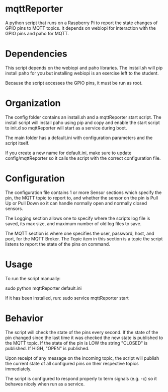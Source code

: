 # mqttReporter
A python script that runs on a Raspberry Pi to report the state changes of GPIO pins to MQTT topics. It depends on webiopi for interaction with the GPIO pins and paho for MQTT.

# Dependencies
This script depends on the webiopi and paho libraries. The install.sh will pip install paho for you but installing webiopi is an exercise left to the student.

Because the script accesses the GPIO pins, it must be run as root.

# Organization
The config folder contains an install.sh and a mqttReporter start script. The install script will install paho using pip and copy and enable the start script to init.d so mqttReporter will start as a service during boot.

The main folder has a default.ini with configuration parameters and the script itself.

If you create a new name for default.ini, make sure to update config/mqttReporter so it calls the script with the correct configuration file.

# Configuration
The configuration file contains 1 or more Sensor sections which specify the pin, the MQTT topic to report to, and whether the sensor on the pin is Pull Up or Pull Down so it can handle normally open and normally closed sensors.

The Logging section allows one to specify where the scripts log file is saved, its max size, and maximum number of old log files to save.

The MQTT section is where one specifies the user, password, host, and port, for the MQTT Broker. The Topic item in this section is a topic the script listens to report the state of the pins on command.

# Usage
To run the script manually:

sudo python mqttReporter default.ini

If it has been installed, run:
sudo service mqttReporter start

# Behavior
The script will check the state of the pins every second. If the state of the pin changed since the last time it was checked the new state is published to the MQTT topic. If the state of the pin is LOW the string "CLOSED" is published. If HIGH, "OPEN" is published.

Upon receipt of any message on the incoming topic, the script will publish the current state of all configured pins on their respective topics immediately.

The script is configured to respond properly to term signals (e.g. <ctrl>-c) so it behaves nicely when run as a service.
